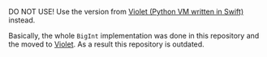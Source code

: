 DO NOT USE!
Use the version from [Violet (Python VM written in Swift)](https://github.com/LiarPrincess/Violet) instead.

Basically, the whole `BigInt` implementation was done in this repository and the moved to [Violet](https://github.com/LiarPrincess/Violet). As a result this repository is outdated.
